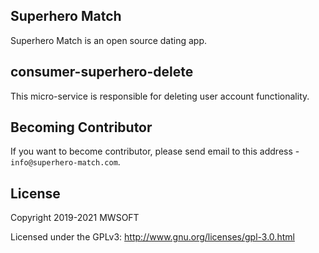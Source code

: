 ## Superhero Match
Superhero Match is an open source dating app.

## consumer-superhero-delete
This micro-service is responsible for deleting user account functionality. 

## Becoming Contributor
If you want to become contributor, please send email to this address - `info@superhero-match.com`.

## License
Copyright 2019-2021 MWSOFT

Licensed under the GPLv3: http://www.gnu.org/licenses/gpl-3.0.html